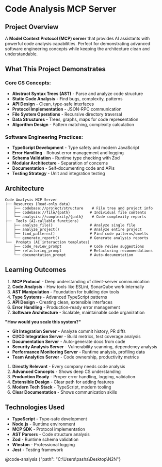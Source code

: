 #  Code Analysis MCP Server

##  Project Overview

A **Model Context Protocol (MCP) server** that provides AI assistants with powerful code analysis capabilities. Perfect for demonstrating advanced software engineering concepts while keeping the architecture clean and understandable.

##  What This Project Demonstrates

### **Core CS Concepts:**
- **Abstract Syntax Trees (AST)** - Parse and analyze code structure  
- **Static Code Analysis** - Find bugs, complexity, patterns
- **API Design** - Clean, type-safe interfaces
- **Protocol Implementation** - JSON-RPC communication
- **File System Operations** - Recursive directory traversal
- **Data Structures** - Trees, graphs, maps for code representation
- **Algorithm Design** - Pattern matching, complexity calculation

### **Software Engineering Practices:**
- **TypeScript Development** - Type safety and modern JavaScript
- **Error Handling** - Robust error management and logging
- **Schema Validation** - Runtime type checking with Zod
- **Modular Architecture** - Separation of concerns
- **Documentation** - Self-documenting code and APIs
- **Testing Strategy** - Unit and integration testing

##  Architecture

```
Code Analysis MCP Server
├── Resources (Read-only data)
│   ├── codebase://project/structure    # File tree and project info
│   ├── codebase://file/{path}         # Individual file contents  
│   └── analysis://complexity/{path}    # Code complexity reports
├──  Tools (AI-callable functions)
│   ├── analyze_file()                 # Analyze single file
│   ├── analyze_project()              # Analyze entire project
│   ├── find_patterns()                # Find code patterns/smells
│   └── generate_report()              # Generate analysis reports
└──  Prompts (AI interaction templates)
    ├── code_review_prompt             # Code review suggestions
    ├── refactoring_prompt             # Refactoring recommendations
    └── documentation_prompt           # Auto-documentation
```

##  Learning Outcomes


1. **MCP Protocol** - Deep understanding of client-server communication
2. **Code Analysis** - How tools like ESLint, SonarQube work internally  
3. **AST Manipulation** - Foundation for building dev tools
4. **Type Systems** - Advanced TypeScript patterns
5. **API Design** - Creating clean, extensible interfaces
6. **Error Handling** - Production-ready error management
7. **Software Architecture** - Scalable, maintainable code organization


**"How would you scale this system?"**

- **Git Integration Server** - Analyze commit history, PR diffs
- **CI/CD Integration Server** - Build metrics, test coverage analysis  
- **Documentation Server** - Auto-generate docs from code
- **Security Analysis Server** - Vulnerability scanning, dependency analysis
- **Performance Monitoring Server** - Runtime analysis, profiling data
- **Team Analytics Server** - Code ownership, productivity metrics


1. **Directly Relevant** - Every company needs code analysis
2. **Advanced Concepts** - Shows deep CS understanding
3. **Production Ready** - Proper error handling, logging, validation
4. **Extensible Design** - Clear path for adding features
5. **Modern Tech Stack** - TypeScript, modern tooling
6. **Clear Documentation** - Shows communication skills

##  Technologies Used

- **TypeScript** - Type-safe development
- **Node.js** - Runtime environment  
- **MCP SDK** - Protocol implementation
- **AST Parsers** - Code structure analysis
- **Zod** - Runtime schema validation
- **Winston** - Professional logging
- **Jest** - Testing framework


@code-analysis {"path": "C:\\Users\\pasha\\Desktop\\N2N"}